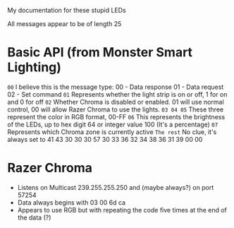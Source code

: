 My documentation for these stupid LEDs

All messages appear to be of length 25

# Basic API (from Monster Smart Lighting)
`00`
I believe this is the message type:
00 - Data response
01 - Data request
02 - Set command
`01`
Represents whether the light strip is on or off, 1 for on and 0 for off
`02`
Whether Chroma is disabled or enabled. 01 will use normal control, 00 will allow Razer Chroma to use the lights.
`03 04 05`
These three represent the color in RGB format, 00-FF
`06`
This represents the brightness of the LEDs, up to hex digit 64 or integer value 100 (It's a percentage)
`07`
Represents which Chroma zone is currently active
`The rest`
No clue, it's always set to 41 43 30 30 30 57 30 33 36 32 34 38 36 31 39 00 00

# Razer Chroma
- Listens on Multicast 239.255.255.250 and (maybe always?) on port 57254
- Data always begins with 03 00 6d ca
- Appears to use RGB but with repeating the code five times at the end of the data (?)